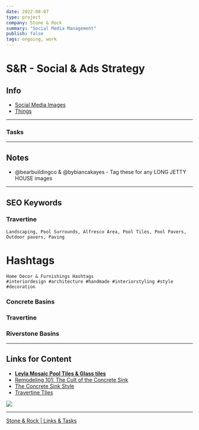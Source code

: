 ```yaml
---
date: 2022-08-07
type: project
company: Stone & Rock
summary: "Social Media Management"
publish: false
tags: ongoing, work
---
```


# S&R - Social & Ads Strategy

## Info
- [Social Media Images](https://drive.google.com/drive/folders/10AeDr7X6DTWV-YzyeJ77TruVH9KFEwrM?usp=sharing)
- [Things](things:///show?id=MSsrr4KEZASnVecQYCr6e7)

---
### Tasks


---
## Notes
-   @bearbuildingco & @bybiancakayes - Tag these for any LONG JETTY HOUSE images



---
## SEO Keywords

### Travertine

```
Landscaping, Pool Surrounds, Alfresco Area, Pool Tiles, Pool Pavers, Outdoor pavers, Paving 
```

# Hashtags

```
Home Decor & Furnishings Hashtags
#interiordesign #architecture #handmade #interiorstyling #style #decoration
```


### Concrete Basins

### Travertine

### Riverstone Basins

---

## Links for Content
-   [**Leyla Mosaic Pool Tiles & Glass tiles**](http://www.leylamosaic.com/gallery)
-   [Remodeling 101: The Cult of the Concrete Sink](https://www.remodelista.com/posts/concrete-sinks-kitchen-bath-remodeling-101/)
-   [The Concrete Sink Style](http://www.theconcretesink.com/styles/)
-   [Travertine TIles](https://www.trendysurfacesinc.com/eight-benefits-of-travertine-flooring/)

![](https://images.amplenote.com/1f799ce6-dc32-11ec-ba30-9abeb6de1996/fd7abc29-b765-4dfd-877a-193d8c8e1429.jpg)

---
[Stone & Rock | Links & Tasks](https://www.amplenote.com/notes/35d0c658-e53e-11ec-94aa-f2e2bc5c6b4b)